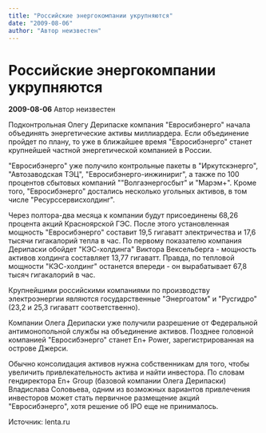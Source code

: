 ```yaml
---
title: "Российские энергокомпании укрупняются"
date: "2009-08-06"
author: "Автор неизвестен"
---
```


# Российские энергокомпании укрупняются

**2009-08-06** Автор неизвестен

Подконтрольная Олегу Дерипаске компания "Евросибэнерго" начала объединять энергетические активы миллиардера. Если объединение пройдет по плану, то уже в ближайшее время "Евросибэнерго" станет крупнейшей частной энергетической компанией в России.

"Евросибэнерго" уже получило контрольные пакеты в "Иркутскэнерго", "Автозаводская ТЭЦ", "Евросибэнерго-инжинириг", а также по 100 процентов сбытовых компаний ""Волгаэнергосбыт" и "Марэм+". Кроме того, "Евросибэнерго" достались несколько угольных активов, в том числе "Ресурссервисхолдинг".

Через полтора-два месяца к компании будут присоединены 68,26 процента акций Красноярской ГЭС. После этого установленная мощность "Евросибэнерго" составит 19,5 гигаватт электричества и 17,6 тысячи гигакалорий тепла в час. По первому показателю компания Дерипаски обойдет "КЭС-холдинга" Виктора Вексельберга - мощность активов холдинга составляет 13,77 гигаватт. Правда, по тепловой мощности "КЭС-холдинг" останется впереди - он вырабатывает 67,8 тысяч гигакалорий в час.

Крупнейшими российскими компаниями по производству электроэнергии являются государственные "Энергоатом" и "Русгидро" (23,2 и 25,3 гигаватт соответственно).

Компании Олега Дерипаски уже получили разрешение от Федеральной антимонопольной службы на объединение активов. Позднее головной компанией "Евросибэнерго" станет En+ Power, зарегистрированная на острове Джерси.

Обычно консолидация активов нужна собственникам для того, чтобы увеличить привлекательность актива и найти инвестора. По словам гендиректора En+ Group (базовой компании Олега Дерипаски) Владислава Соловьева, одним из возможных вариантов привлечения инвесторов может стать первичное размещение акций "Евросибэнерго", хотя решение об IPO еще не принималось.

Источник: lenta.ru